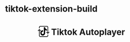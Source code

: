 # tiktok-extension-build
<h1 align="center">
<sub>
<img  src="https://github.com/DembaDiack/tiktok-extension-build/blob/main/svg.png" height="38" width="38">
</sub>
Tiktok Autoplayer
</h1>